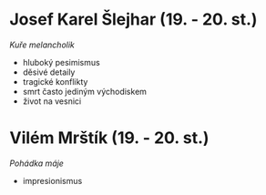 # Josef Karel Šlejhar (19. - 20. st.)

*Kuře melancholik*

- hluboký pesimismus
- děsivé detaily
- tragické konflikty
- smrt často jediným východiskem
- život na vesnici

# Vilém Mrštík (19. - 20. st.)

*Pohádka máje*

- impresionismus

